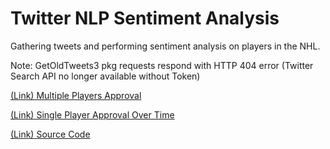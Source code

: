 # Twitter NLP Sentiment Analysis
Gathering tweets and performing sentiment analysis on players in the NHL.

Note: GetOldTweets3 pkg requests respond with HTTP 404 error (Twitter Search API no longer available without Token)

[(Link) Multiple Players Approval](https://betweenthenumbers.github.io/approval.html)

[(Link) Single Player Approval Over Time](https://betweenthenumbers.github.io/approvaltime.html)

[(Link) Source Code](https://github.com/BetweenTheNumbers/BetweenTheNumbers.github.io)
